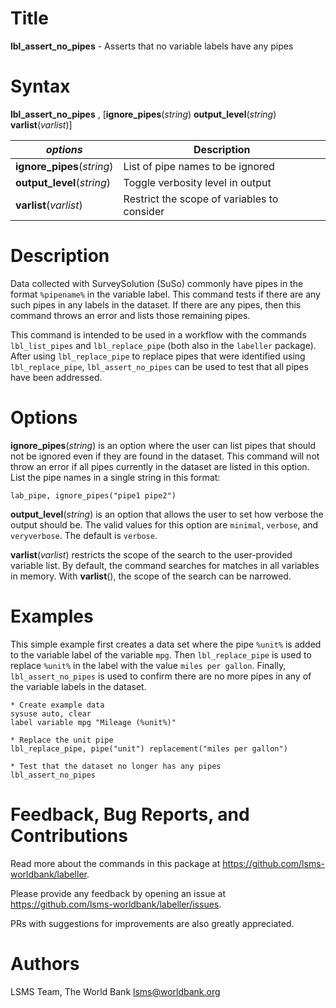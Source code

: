 # Title

__lbl_assert_no_pipes__ - Asserts that no variable labels have any pipes

# Syntax

__lbl_assert_no_pipes__ , [__**ig**nore_pipes__(_string_) __**out**put_level__(_string_) __**v**arlist__(_varlist_)]

| _options_ | Description |
|-----------|-------------|
| __**ig**nore_pipes__(_string_) | List of pipe names to be ignored |
| __**out**put_level__(_string_) | Toggle verbosity level in output  |
| __**v**arlist__(_varlist_) | Restrict the scope of variables to consider |

# Description

Data collected with SurveySolution (SuSo) commonly have pipes
in the format `%pipename%` in the variable label.
This command tests if there are any such pipes
in any labels in the dataset.
If there are any pipes, then this command throws an error and lists those remaining pipes.

This command is intended to be used in a workflow with the commands
`lbl_list_pipes` and `lbl_replace_pipe` (both also in the `labeller` package).
After using `lbl_replace_pipe` to replace pipes that were
identified using `lbl_replace_pipe`,
`lbl_assert_no_pipes` can be used to test that all pipes
have been addressed.

# Options

__**ig**nore_pipes__(_string_) is an option where the user can
list pipes that should not be ignored
even if they are found in the dataset.
This command will not throw an error if all pipes currently
in the dataset are listed in this option.
List the pipe names in a single string in this format:

```
lab_pipe, ignore_pipes("pipe1 pipe2")
```

__**out**put_level__(_string_) is an option that allows the user to
set how verbose the output should be.
The valid values for this option are
`minimal`, `verbose`, and `veryverbose`. The default is `verbose`.

__**v**arlist__(_varlist_) restricts the scope of the search to the user-provided variable list. By default, the command searches for matches in all variables in memory. With __varlist__(), the scope of the search can be narrowed.

# Examples

This simple example first creates a data set where
the pipe `%unit%` is added to the variable label of the variable `mpg`.
Then `lbl_replace_pipe` is used to replace `%unit%` in the label with
the value `miles per gallon`.
Finally, `lbl_assert_no_pipes` is used to confirm there are
no more pipes in any of the variable labels in the dataset.

```
* Create example data
sysuse auto, clear
label variable mpg "Mileage (%unit%)"

* Replace the unit pipe
lbl_replace_pipe, pipe("unit") replacement("miles per gallon")

* Test that the dataset no longer has any pipes
lbl_assert_no_pipes
```

# Feedback, Bug Reports, and Contributions

Read more about the commands in this package at https://github.com/lsms-worldbank/labeller.

Please provide any feedback by opening an issue at https://github.com/lsms-worldbank/labeller/issues.

PRs with suggestions for improvements are also greatly appreciated.

# Authors

LSMS Team, The World Bank lsms@worldbank.org

